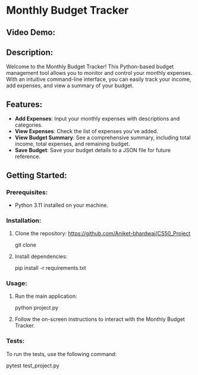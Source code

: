 # Monthly Budget Tracker

## Video Demo:

## Description:
Welcome to the Monthly Budget Tracker! This Python-based budget management tool allows you to monitor and control your monthly expenses. With an intuitive command-line interface, you can easily track your income, add expenses, and view a summary of your budget.

## Features:

- **Add Expenses**: Input your monthly expenses with descriptions and categories.
- **View Expenses**: Check the list of expenses you've added.
- **View Budget Summary**: See a comprehensive summary, including total income, total expenses, and remaining budget.
- **Save Budget**: Save your budget details to a JSON file for future reference.

## Getting Started:

### Prerequisites:
- Python 3.11 installed on your machine.

### Installation:

1. Clone the repository: https://github.com/Aniket-bhardwaj/CS50_Project

   
   git clone 


   

2. Install dependencies:

   
   pip install -r requirements.txt
   


### Usage:

1. Run the main application:

   
   python project.py
   

2. Follow the on-screen instructions to interact with the Monthly Budget Tracker.

### Tests:

To run the tests, use the following command:

pytest test_project.py

